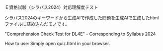Ｅ資格試験（シラバス2024）対応理解度テスト

シラバス2024のキーワードから生成AIで作成した問題を生成AIで生成したhtmlファイルに詰め込んだモノです。


"Comprehension Check Test for DL4E" - Corresponding to Syllabus 2024

How to use: Simply open quiz.html in your browser.
